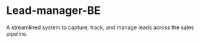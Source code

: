# Lead-manager-BE
A streamlined system to capture, track, and manage leads across the sales pipeline.
